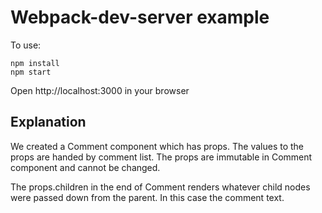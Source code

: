 # Webpack-dev-server example

To use:
```
npm install
npm start
```

Open http://localhost:3000 in your browser

## Explanation

We created a Comment component which has props. The values to the props are handed by comment list. The props are immutable in Comment component and cannot be changed.

The props.children in the end of Comment renders whatever child nodes were passed down from the parent. In this case the comment text.
